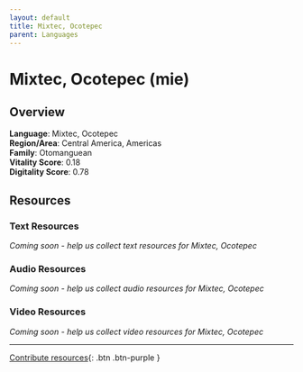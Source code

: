 ```yaml
---
layout: default
title: Mixtec, Ocotepec
parent: Languages
---
```


# Mixtec, Ocotepec (mie)

## Overview

**Language**: Mixtec, Ocotepec  
**Region/Area**: Central America, Americas  
**Family**: Otomanguean  
**Vitality Score**: 0.18  
**Digitality Score**: 0.78  

## Resources

### Text Resources
*Coming soon - help us collect text resources for Mixtec, Ocotepec*

### Audio Resources
*Coming soon - help us collect audio resources for Mixtec, Ocotepec*

### Video Resources
*Coming soon - help us collect video resources for Mixtec, Ocotepec*

---

[Contribute resources](https://fairtrain.github.io/){: .btn .btn-purple }
